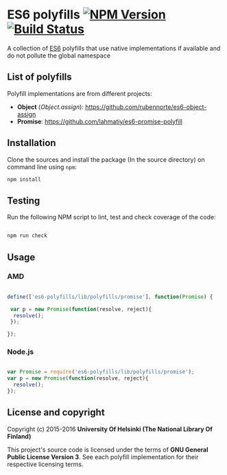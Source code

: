 # ES6 polyfills [![NPM Version](https://img.shields.io/npm/v/loglevel.svg?style=flat)]([https://npmjs.org/package/es6-polyfills) [![Build Status](https://travis-ci.org/NatLibFi/es6-polyfills.svg)](https://travis-ci.org/NatLibFi/es6-polyfills)

A collection of [ES6](https://en.wikipedia.org/wiki/ECMAScript#ES6) polyfills that use native implementations if available and do not pollute the global namespace

## List of polyfills

Polyfill implementations are from different projects:

* **Object** (*Object.assign*): https://github.com/rubennorte/es6-object-assign
* **Promise**: https://github.com/lahmatiy/es6-promise-polyfill

## Installation

Clone the sources and install the package (In the source directory) on command line using `npm`:

```sh
npm install
```

## Testing

Run the following NPM script to lint, test and check coverage of the code:

```javascript

npm run check

```

## Usage

### AMD

```javascript

define(['es6-polyfills/lib/polyfills/promise'], function(Promise) {

 var p = new Promise(function(resolve, reject){
  resolve(); 
 });

});


```

### Node.js

```javascript

var Promise = require('es6-polyfills/lib/polyfills/promise');
var p = new Promise(function(resolve, reject){
  resolve();
});

```

## License and copyright

Copyright (c) 2015-2016 **University Of Helsinki (The National Library Of Finland)**

This project's source code is licensed under the terms of **GNU General Public License Version 3**. See each polyfill implementation for their respective licensing terms.
